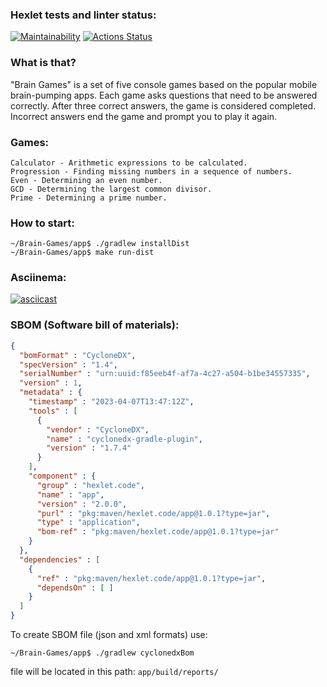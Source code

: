 ### Hexlet tests and linter status:
[![Maintainability](https://api.codeclimate.com/v1/badges/59185a6fc79af8290879/maintainability)](https://codeclimate.com/github/hplskid/java-project-61/maintainability) 
[![Actions Status](https://github.com/hplskid/java-project-61/workflows/hexlet-check/badge.svg)](https://github.com/hplskid/java-project-61/actions)

### What is that?

"Brain Games" is a set of five console games based on the popular mobile brain-pumping apps. Each game asks questions that need to be answered correctly. After three correct answers, the game is considered completed. Incorrect answers end the game and prompt you to play it again.

### Games:

    Calculator - Arithmetic expressions to be calculated.
    Progression - Finding missing numbers in a sequence of numbers.
    Even - Determining an even number.
    GCD - Determining the largest common divisor.
    Prime - Determining a prime number.

### How to start:

    ~/Brain-Games/app$ ./gradlew installDist
    ~/Brain-Games/app$ make run-dist

### Asciinema:

[![asciicast](https://asciinema.org/a/cQSBe2Rt6nB7N5Rf694Q378Iq.svg)](https://asciinema.org/a/cQSBe2Rt6nB7N5Rf694Q378Iq)

### SBOM (Software bill of materials):

```json
{
  "bomFormat" : "CycloneDX",
  "specVersion" : "1.4",
  "serialNumber" : "urn:uuid:f85eeb4f-af7a-4c27-a504-b1be34557335",
  "version" : 1,
  "metadata" : {
    "timestamp" : "2023-04-07T13:47:12Z",
    "tools" : [
      {
        "vendor" : "CycloneDX",
        "name" : "cyclonedx-gradle-plugin",
        "version" : "1.7.4"
      }
    ],
    "component" : {
      "group" : "hexlet.code",
      "name" : "app",
      "version" : "2.0.0",
      "purl" : "pkg:maven/hexlet.code/app@1.0.1?type=jar",
      "type" : "application",
      "bom-ref" : "pkg:maven/hexlet.code/app@1.0.1?type=jar"
    }
  },
  "dependencies" : [
    {
      "ref" : "pkg:maven/hexlet.code/app@1.0.1?type=jar",
      "dependsOn" : [ ]
    }
  ]
}
```

To create SBOM file (json and xml formats) use:
    
    ~/Brain-Games/app$ ./gradlew cyclonedxBom

file will be located in this path: `app/build/reports/`